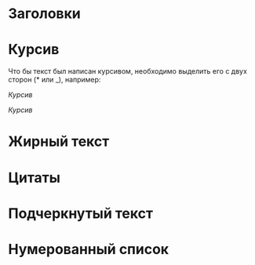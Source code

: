 # Заголовки

# Курсив
Что бы текст был написан курсивом, необходимо выделить его с двух сторон (* или _), например:

*Курсив*

_Курсив_


# Жирный текст

# Цитаты

# Подчеркнутый текст

# Нумерованный список